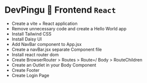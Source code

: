 # DevPingu 🐧 Frontend `React`

- Create a vite + React application
- Remove unnecessary code and create a Hello World app
- Install Tailwind CSS
- Install Daisy UI
- Add NavBar component to App.jsx
- Create a navBar.jsx separate Component file
- Install react router dom
- Create BrowserRouter > Routes > Route=/ Body > RouteChildren
- Create an Outlet in your Body Component
- Create Footer
- Create Login Page